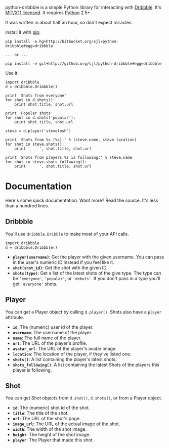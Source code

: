 python-dribbble is a simple Python library for interacting with [Dribbble][].
It's [MIT/X11 licensed][license]. It requires [Python][] 2.5+.

It was written in about half an hour, so don't expect miracles.

Install it with [pip][]:

    pip install -e hg+http://bitbucket.org/sjl/python-dribbble#egg=dribbble

    ... or ...

    pip install -e git+http://github.org/sjl/python-dribbble#egg=dribbble

Use it:

    import dribbble
    d = dribbble.Dribbble()

    print 'Shots from everyone'
    for shot in d.shots():
        print shot.title, shot.url

    print 'Popular shots'
    for shot in d.shots('popular'):
        print shot.title, shot.url

    steve = d.player('stevelosh')

    print 'Shots from %s (%s):' % (steve.name, steve.location)
    for shot in steve.shots():
        print '    ', shot.title, shot.url

    print 'Shots from players %s is following:' % steve.name
    for shot in steve.shots_following():
        print '    ', shot.title, shot.url

Documentation
=============

Here's some quick documentation. Want more? Read the source. It's less than
a hundred lines.

Dribbble
--------

You'll use `dribbble.Dribble` to make most of your API calls.

    import dribbble
    d = dribbble.Dribbble()

* **`player(username)`**: Get the player with the given username. You can pass
  in the user's numeric ID instead if you feel like it.
* **`shot(shot_id)`**: Get the shot with the given ID.
* **`shots(type)`**: Get a list of the latest shots of the give type. The type
  can be `'everyone'`, `'popular'`, or `'debuts'`. If you don't pass in a type
  you'll get `'everyone'` shots.

Player
------

You can get a Player object by calling `d.player()`. Shots also have a `player`
attribute.

* **`id`**: The (numeric) user id of the player.
* **`username`**: The username of the player.
* **`name`**: The full name of the player.
* **`url`**: The URL of the player's profile.
* **`avatar_url`**: The URL of the player's avatar image.
* **`location`**: The location of the player, if they've listed one.
* **`shots()`**: A list containing the player's latest shots.
* **`shots_following()`**: A list containing the latest Shots of the players
  this player is following.

Shot
----

You can get Shot objects from `d.shot()`, `d.shots()`, or from a Player object.

* **`id`**: The (numeric) shot id of the shot.
* **`title`**: The title of the shot.
* **`url`**: The URL of the shot's page.
* **`image_url`**: The URL of the actual image of the shot.
* **`width`**: The width of the shot image.
* **`height`**: The height of the shot image.
* **`player`**: The Player that made this shot.


[Dribbble]: http://dribbble.com/
[license]: http://en.wikipedia.org/wiki/MIT_License
[Python]: http://python.org/
[pip]: http://pip.openplans.org/
